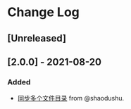 # Change Log

## [Unreleased]

## [2.0.0] - 2021-08-20

### Added

- [同步多个文件目录](https://github.com/toknT/taro-plugin-sync-in-wsl/pull/3) from @shaodushu.
